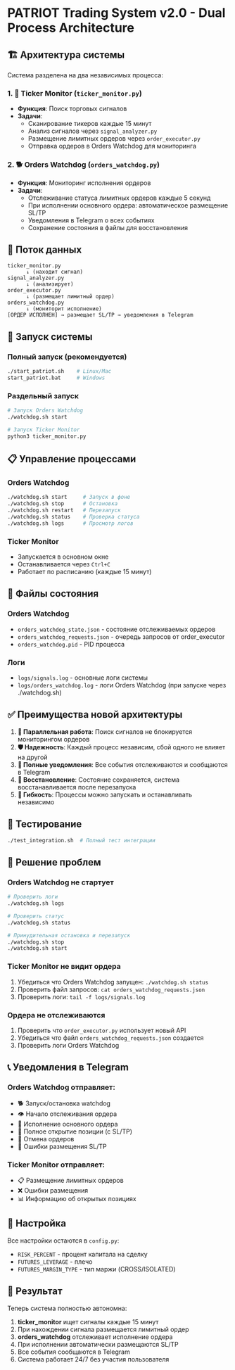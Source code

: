 # PATRIOT Trading System v2.0 - Dual Process Architecture

## 🏗️ Архитектура системы

Система разделена на два независимых процесса:

### 1. 🎼 **Ticker Monitor** (`ticker_monitor.py`)
- **Функция**: Поиск торговых сигналов
- **Задачи**:
  - Сканирование тикеров каждые 15 минут
  - Анализ сигналов через `signal_analyzer.py`
  - Размещение лимитных ордеров через `order_executor.py`
  - Отправка ордеров в Orders Watchdog для мониторинга

### 2. 🐕 **Orders Watchdog** (`orders_watchdog.py`)
- **Функция**: Мониторинг исполнения ордеров
- **Задачи**:
  - Отслеживание статуса лимитных ордеров каждые 5 секунд
  - При исполнении основного ордера: автоматическое размещение SL/TP
  - Уведомления в Telegram о всех событиях
  - Сохранение состояния в файлы для восстановления

## 🔄 Поток данных

```
ticker_monitor.py
      ↓ (находит сигнал)
signal_analyzer.py  
      ↓ (анализирует)
order_executor.py
      ↓ (размещает лимитный ордер)
orders_watchdog.py
      ↓ (мониторит исполнение)
[ОРДЕР ИСПОЛНЕН] → размещает SL/TP → уведомления в Telegram
```

## 🚀 Запуск системы

### Полный запуск (рекомендуется)
```bash
./start_patriot.sh    # Linux/Mac
start_patriot.bat     # Windows
```

### Раздельный запуск
```bash
# Запуск Orders Watchdog
./watchdog.sh start

# Запуск Ticker Monitor
python3 ticker_monitor.py
```

## 📋 Управление процессами

### Orders Watchdog
```bash
./watchdog.sh start     # Запуск в фоне
./watchdog.sh stop      # Остановка
./watchdog.sh restart   # Перезапуск
./watchdog.sh status    # Проверка статуса
./watchdog.sh logs      # Просмотр логов
```

### Ticker Monitor
- Запускается в основном окне
- Останавливается через `Ctrl+C`
- Работает по расписанию (каждые 15 минут)

## 📁 Файлы состояния

### Orders Watchdog
- `orders_watchdog_state.json` - состояние отслеживаемых ордеров
- `orders_watchdog_requests.json` - очередь запросов от order_executor
- `orders_watchdog.pid` - PID процесса

### Логи
- `logs/signals.log` - основные логи системы
- `logs/orders_watchdog.log` - логи Orders Watchdog (при запуске через ./watchdog.sh)

## ✅ Преимущества новой архитектуры

1. **🔄 Параллельная работа**: Поиск сигналов не блокируется мониторингом ордеров
2. **🛡️ Надежность**: Каждый процесс независим, сбой одного не влияет на другой
3. **📱 Полные уведомления**: Все события отслеживаются и сообщаются в Telegram
4. **💾 Восстановление**: Состояние сохраняется, система восстанавливается после перезапуска
5. **🔧 Гибкость**: Процессы можно запускать и останавливать независимо

## 🧪 Тестирование

```bash
./test_integration.sh  # Полный тест интеграции
```

## 🐛 Решение проблем

### Orders Watchdog не стартует
```bash
# Проверить логи
./watchdog.sh logs

# Проверить статус
./watchdog.sh status

# Принудительная остановка и перезапуск
./watchdog.sh stop
./watchdog.sh start
```

### Ticker Monitor не видит ордера
1. Убедиться что Orders Watchdog запущен: `./watchdog.sh status`
2. Проверить файл запросов: `cat orders_watchdog_requests.json`
3. Проверить логи: `tail -f logs/signals.log`

### Ордера не отслеживаются
1. Проверить что `order_executor.py` использует новый API
2. Убедиться что файл `orders_watchdog_requests.json` создается
3. Проверить логи Orders Watchdog

## 📞 Уведомления в Telegram

### Orders Watchdog отправляет:
- 🐕 Запуск/остановка watchdog
- 👁️ Начало отслеживания ордера
- 🎉 Исполнение основного ордера
- 🚀 Полное открытие позиции (с SL/TP)
- 🚫 Отмена ордеров
- 🚨 Ошибки размещения SL/TP

### Ticker Monitor отправляет:
- 📋 Размещение лимитных ордеров
- ❌ Ошибки размещения
- 📊 Информацию об открытых позициях

## 🔧 Настройка

Все настройки остаются в `config.py`:
- `RISK_PERCENT` - процент капитала на сделку
- `FUTURES_LEVERAGE` - плечо
- `FUTURES_MARGIN_TYPE` - тип маржи (CROSS/ISOLATED)

## 🎯 Результат

Теперь система полностью автономна:
1. **ticker_monitor** ищет сигналы каждые 15 минут
2. При нахождении сигнала размещается лимитный ордер
3. **orders_watchdog** отслеживает исполнение ордера
4. При исполнении автоматически размещаются SL/TP
5. Все события сообщаются в Telegram
6. Система работает 24/7 без участия пользователя
